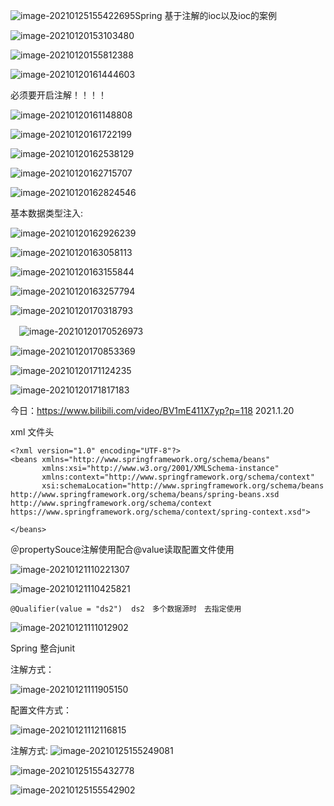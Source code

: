 ![image-20210125155422695](/home/lj/.config/Typora/typora-user-images/image-20210125155422695.png)Spring  基于注解的ioc以及ioc的案例



![image-20210120153103480](/home/lj/.config/Typora/typora-user-images/image-20210120153103480.png)



![image-20210120155812388](/home/lj/.config/Typora/typora-user-images/image-20210120155812388.png)



![image-20210120161444603](/home/lj/.config/Typora/typora-user-images/image-20210120161444603.png)

必须要开启注解！！！！

![image-20210120161148808](/home/lj/.config/Typora/typora-user-images/image-20210120161148808.png)



![image-20210120161722199](/home/lj/.config/Typora/typora-user-images/image-20210120161722199.png)

![image-20210120162538129](/home/lj/.config/Typora/typora-user-images/image-20210120162538129.png)



![image-20210120162715707](/home/lj/.config/Typora/typora-user-images/image-20210120162715707.png)



![image-20210120162824546](/home/lj/.config/Typora/typora-user-images/image-20210120162824546.png)



基本数据类型注入:

![image-20210120162926239](/home/lj/.config/Typora/typora-user-images/image-20210120162926239.png)



![image-20210120163058113](/home/lj/.config/Typora/typora-user-images/image-20210120163058113.png)



![image-20210120163155844](/home/lj/.config/Typora/typora-user-images/image-20210120163155844.png)



![image-20210120163257794](/home/lj/.config/Typora/typora-user-images/image-20210120163257794.png)



![image-20210120170318793](/home/lj/.config/Typora/typora-user-images/image-20210120170318793.png)

　![image-20210120170526973](/home/lj/.config/Typora/typora-user-images/image-20210120170526973.png)

![image-20210120170853369](/home/lj/.config/Typora/typora-user-images/image-20210120170853369.png)

![image-20210120171124235](/home/lj/.config/Typora/typora-user-images/image-20210120171124235.png)

![image-20210120171817183](/home/lj/.config/Typora/typora-user-images/image-20210120171817183.png)

今日：https://www.bilibili.com/video/BV1mE411X7yp?p=118  2021.1.20



xml 文件头

```
<?xml version="1.0" encoding="UTF-8"?>
<beans xmlns="http://www.springframework.org/schema/beans"
       xmlns:xsi="http://www.w3.org/2001/XMLSchema-instance"
       xmlns:context="http://www.springframework.org/schema/context"
       xsi:schemaLocation="http://www.springframework.org/schema/beans http://www.springframework.org/schema/beans/spring-beans.xsd http://www.springframework.org/schema/context https://www.springframework.org/schema/context/spring-context.xsd">

</beans>
```

＠propertySouce注解使用配合@value读取配置文件使用

![image-20210121110221307](/home/lj/.config/Typora/typora-user-images/image-20210121110221307.png)

![image-20210121110425821](/home/lj/.config/Typora/typora-user-images/image-20210121110425821.png)

```
@Qualifier(value = "ds2")  ds2　多个数据源时　去指定使用  
```

![image-20210121111012902](/home/lj/.config/Typora/typora-user-images/image-20210121111012902.png)

Spring 整合junit 

注解方式：

![image-20210121111905150](/home/lj/.config/Typora/typora-user-images/image-20210121111905150.png)

配置文件方式：

![image-20210121112116815](/home/lj/.config/Typora/typora-user-images/image-20210121112116815.png)



注解方式:
![image-20210125155249081](/home/lj/.config/Typora/typora-user-images/image-20210125155249081.png)

![image-20210125155432778](/home/lj/.config/Typora/typora-user-images/image-20210125155432778.png)

![image-20210125155542902](/home/lj/.config/Typora/typora-user-images/image-20210125155542902.png)